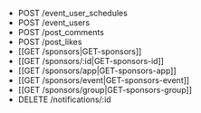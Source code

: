 * POST /event_user_schedules
* POST /event_users
* POST /post_comments
* POST /post_likes
* [[GET /sponsors|GET-sponsors]]
* [[GET /sponsors/:id|GET-sponsors-id]]
* [[GET /sponsors/app|GET-sponsors-app]]
* [[GET /sponsors/event|GET-sponsors-event]]
* [[GET /sponsors/group|GET-sponsors-group]]
* DELETE /notifications/:id